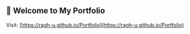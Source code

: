 ## 👋 Welcome to My Portfolio
Visit: [https://ragh-u.github.io/Portfolio](https://ragh-u.github.io/Portfolio)
